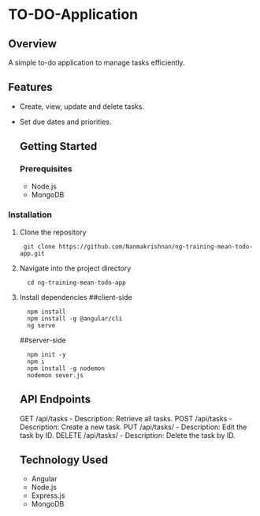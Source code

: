 # TO-DO-Application

## Overview
A simple to-do application to manage tasks efficiently.

## Features
- Create, view, update and delete tasks.
- Set due dates and priorities.

  ## Getting Started

  ### Prerequisites
  - Node.js
  - MongoDB

### Installation

1. Clone the repository

        git clone https://github.com/Nanmakrishnan/ng-training-mean-todo-app.git

2. Navigate into the project directory

         cd ng-training-mean-todo-app

3. Install dependencies
   ##client-side

         npm install
         npm install -g @angular/cli
         ng serve

   ##server-side

         npm init -y
         npm i
         npm install -g nodemon
         nodemon sever.js


   ## API Endpoints

      GET /api/tasks
        - Description: Retrieve all tasks.
      POST /api/tasks
        - Description: Create a new task.
      PUT /api/tasks/
        - Description: Edit the task by ID.
      DELETE /api/tasks/
        - Description: Delete the task by ID.

   ## Technology Used

    - Angular
    - Node.js
    - Express.js
    - MongoDB

      
 

 
